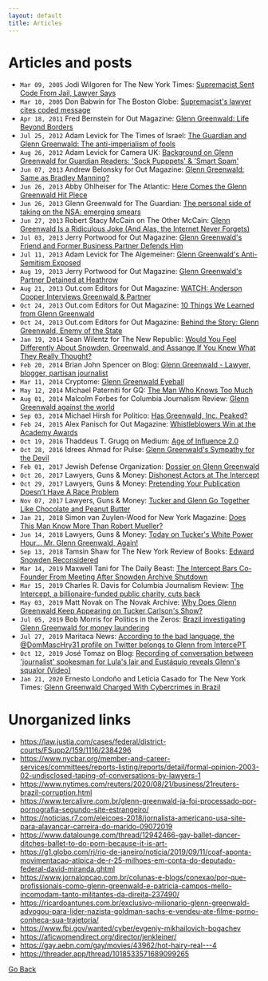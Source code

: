 ```yaml
---
layout: default
title: Articles
---
```


# Articles and posts

- ``Mar 09, 2005`` Jodi Wilgoren for The New York Times: [Supremacist Sent Code From Jail, Lawyer Says](https://www.nytimes.com/2005/03/09/us/supremacist-sent-code-from-jail-lawyer-says.html)
- ``Mar 10, 2005`` Don Babwin for The Boston Globe: [Supremacist's lawyer cites coded message](http://archive.boston.com/news/nation/articles/2005/03/10/supremacists_lawyer_cites_coded_message/)
- ``Apr 18, 2011`` Fred Bernstein for Out Magazine: [Glenn Greenwald: Life Beyond Borders](https://www.out.com/news-commentary/2011/04/18/glenn-greenwald-life-beyond-borders)
- ``Jul 25, 2012`` Adam Levick for The Times of Israel: [The Guardian and Glenn Greenwald: The anti-imperialism of fools](https://blogs.timesofisrael.com/the-guardian-and-glenn-greenwald-the-anti-imperialism-of-fools/)
- ``Aug 26, 2012`` Adam Levick for Camera UK: [Background on Glenn Greenwald for Guardian Readers: 'Sock Pupppets' & 'Smart Spam'](https://camera-uk.org/2012/08/26/background-on-glenn-greenwald-for-guardian-readers-sock-puppets-smart-spam/)
- ``Jun 07, 2013`` Andrew Belonsky for Out Magazine: [Glenn Greenwald: Same as Bradley Manning?](https://www.out.com/entertainment/popnography/2013/06/07/glenn-greenwald-whistleblower-bradley-manning)
- ``Jun 26, 2013`` Abby Ohlheiser for The Atlantic: [Here Comes the Glenn Greenwald Hit Piece](https://www.theatlantic.com/national/archive/2013/06/here-comes-glenn-greenwald-hit-piece/313861/)
- ``Jun 26, 2013`` Glenn Greenwald for The Guardian: [The personal side of taking on the NSA: emerging smears](https://www.theguardian.com/commentisfree/2013/jun/26/nsa-revelations-response-to-smears)
- ``Jun 27, 2013`` Robert Stacy McCain on The Other McCain: [Glenn Greenwald Is a Ridiculous Joke (And Alas, the Internet Never Forgets)](https://theothermccain.com/2013/06/27/glenn-greenwald-is-a-ridiculous-joke-and-alas-the-internet-never-forgets/)
- ``Jul 03, 2013`` Jerry Portwood for Out Magazine: [Glenn Greenwald's Friend and Former Business Partner Defends Him](https://www.out.com/entertainment/popnography/2013/07/03/glenn-greenwald-former-lover-porn-jake-jaxson-jason-buchtel)
- ``Jul 11, 2013`` Adam Levick for The Algemeiner: [Glenn Greenwald's Anti-Semitism Exposed](https://www.algemeiner.com/2013/07/11/glenn-greenwalds-anti-semitism-exposed/)
- ``Aug 19, 2013`` Jerry Portwood for Out Magazine: [Glenn Greenwald's Partner Detained at Heathrow](https://www.out.com/news-opinion/2013/08/19/glenn-greenwalds-partner-detained-heathrow)
- ``Aug 21, 2013`` Out.com Editors for Out Magazine: [WATCH: Anderson Cooper Interviews Greenwald & Partner](https://www.out.com/entertainment/popnography/2013/08/21/watch-anderson-cooper-interviews-glenn-greenwald-david-miranda)
- ``Oct 24, 2013`` Out.com Editors for Out Magazine: [10 Things We Learned from Glenn Greenwald](https://www.out.com/glenn-greenwald/2013/10/24/10-things-we-learned-glenn-greenwald)
- ``Oct 24, 2013`` Out.com Editors for Out Magazine: [Behind the Story: Glenn Greenwald, Enemy of the State](https://www.out.com/news-opinion/2013/10/24/behind-story-glenn-greenwald-enemy-state)
- ``Jan 19, 2014`` Sean Wilentz for The New Republic: [Would You Feel Differently About Snowden, Greenwald, and Assange If You Knew What They Really Thought?](https://newrepublic.com/article/116253/edward-snowden-glenn-greenwald-julian-assange-what-they-believe)
- ``Feb 20, 2014`` Brian John Spencer on Blog: [Glenn Greenwald - Lawyer, blogger, partisan journalist](http://brianjohnspencer.blogspot.com/2014/02/glenn-greenwald-lawyer-blogger-partisan.html)
- ``Mar 11, 2014`` Cryptome: [Glenn Greenwald Eyeball](https://cryptome.org/2014-info/glenn-greenwald/glenn-greenwald.htm)
- ``May 12, 2014`` Michael Paterniti for GQ: [The Man Who Knows Too Much](https://www.gq.com/story/glenn-greenwald-edward-snowden-no-place-to-hide)
- ``Aug 01, 2014`` Malcolm Forbes for Columbia Journalism Review: [Glenn Greenwald against the world](https://archives.cjr.org/critical_eye/glenn_greenwald_against_the_wo.php)
- ``Sep 03, 2014`` Michael Hirsh for Politico: [Has Greenwald, Inc. Peaked?](https://www.politico.com/magazine/story/2014/09/glenn-greenwald-inc-peaked-110576)
- ``Feb 24, 2015`` Alex Panisch for Out Magazine: [Whistleblowers Win at the Academy Awards](https://www.out.com/popnography/2015/2/24/why-whistleblowers-winning-academy-awards-matters)
- ``Oct 19, 2016`` Thaddeus T. Grugq on Medium: [Age of Influence 2.0](https://medium.com/@thegrugq/agent-of-influence-2-0-e1f20bed4aec)
- ``Oct 28, 2016`` Idrees Ahmad for Pulse: [Glenn Greenwald's Sympathy for the Devil](https://pulsemedia.org/2016/10/28/sympathy-for-the-devil-exorcising-greenwald-and-assad/)
- ``Feb 01, 2017`` Jewish Defense Organization: [Dossier on Glenn Greenwald](/docs/jewish-defense-organization-dossier.pdf)
- ``Oct 26, 2017`` Lawyers, Guns & Money: [Dishonest Actors at The Intercept](https://www.lawyersgunsmoneyblog.com/2017/10/dishonest-actors-intercept)
- ``Oct 29, 2017`` Lawyers, Guns & Money: [Pretending Your Publication Doesn’t Have A Race Problem](https://www.lawyersgunsmoneyblog.com/2017/10/intercept-the-root-fight)
- ``Nov 07, 2017`` Lawyers, Guns & Money: [Tucker and Glenn Go Together Like Chocolate and Peanut Butter](https://www.lawyersgunsmoneyblog.com/2017/11/tucker-glenn-go-together-like-chocolate-peanut-butter)
- ``Jan 21, 2018`` Simon van Zuylen-Wood for New York Magazine: [Does This Man Know More Than Robert Mueller?](https://nymag.com/intelligencer/2018/01/glenn-greenwald-russia-investigation.html)
- ``Jun 14, 2018`` Lawyers, Guns & Money: [Today on Tucker's White Power Hour… Mr. Glenn Greenwald, Again!](https://www.lawyersgunsmoneyblog.com/2018/06/today-tuckers-white-power-hour-mr-glenn-greenwald)
- ``Sep 13, 2018`` Tamsin Shaw for The New York Review of Books: [Edward Snowden Reconsidered](https://www.nybooks.com/daily/2018/09/13/edward-snowden-reconsidered/)
- ``Mar 14, 2019`` Maxwell Tani for The Daily Beast: [The Intercept Bars Co-Founder From Meeting After Snowden Archive Shutdown](https://www.thedailybeast.com/laura-poitras-co-founder-of-the-intercept-barred-from-company-meeting-after-snowden-archive-shutdown)
- ``Mar 15, 2019`` Charles R. Davis for Columbia Journalism Review: [The Intercept, a billionaire-funded public charity, cuts back](https://www.cjr.org/business_of_news/layoffs-the-intercept.php)
- ``May 03, 2019`` Matt Novak on The Novak Archive: [Why Does Glenn Greenwald Keep Appearing on Tucker Carlson's Show?](https://www.novakarchive.com/foias/2019/4/20/why-does-glenn-greenwald-keep-going-on-tucker-carlsons-show)
- ``Jul 05, 2019`` Bob Morris for Politics in the Zeros: [Brazil investigating Glenn Greenwald for money laundering](https://polizeros.com/2019/07/05/brazil-investigating-glenn-greenwald-for-money-laundering/)
- ``Jul 27, 2019`` Maritaca News: [According to the bad language, the @DomMascHry31 profile on Twitter belongs to Glenn from IntercePT](https://maritaca-news.blogspot.com/2019/07/segundo-as-mas-linguas-o-perfil.html)
- ``Oct 12, 2019`` José Tomaz on Blog: [Recording of conversation between 'journalist' spokesman for Lula's lair and Eustáquio reveals Glenn's squalor (Video)](https://rota2014.blogspot.com/2019/10/gravacao-de-conversa-entre-jornalistas.html)
- ``Jan 21, 2020`` Ernesto Londoño and Letícia Casado for The New York Times: [Glenn Greenwald Charged With Cybercrimes in Brazil](https://www.nytimes.com/2020/01/21/world/americas/glenn-greenwald-brazil-cybercrimes.html)

# Unorganized links

- <https://law.justia.com/cases/federal/district-courts/FSupp2/159/1116/2384296>
- <https://www.nycbar.org/member-and-career-services/committees/reports-listing/reports/detail/formal-opinion-2003-02-undisclosed-taping-of-conversations-by-lawyers-1>
- <https://www.nytimes.com/reuters/2020/08/21/business/21reuters-brazil-corruption.html>
- <https://www.tercalivre.com.br/glenn-greenwald-ja-foi-processado-por-pornografia-segundo-site-estrangeiro/>
- <https://noticias.r7.com/eleicoes-2018/jornalista-americano-usa-site-para-alavancar-carreira-do-marido-09072019>
- <https://www.datalounge.com/thread/12942466-gay-ballet-dancer-ditches-ballet-to-do-porn-because-it-is-art->
- <https://g1.globo.com/rj/rio-de-janeiro/noticia/2019/09/11/coaf-aponta-movimentacao-atipica-de-r-25-milhoes-em-conta-do-deputado-federal-david-miranda.ghtml>
- <https://www.jornalopcao.com.br/colunas-e-blogs/conexao/por-que-profissionais-como-glenn-greenwald-e-patricia-campos-mello-incomodam-tanto-militantes-da-direita-237490/>
- <https://ricardoantunes.com.br/exclusivo-milionario-glenn-greenwald-advogou-para-lider-nazista-goldman-sachs-e-vendeu-ate-filme-porno-conheca-sua-trajetoria/>
- <https://www.fbi.gov/wanted/cyber/evgeniy-mikhailovich-bogachev>
- <https://aficwomendirect.org/director/jenkleiner/>
- <https://gay.aebn.com/gay/movies/43962/hot-hairy-real---4>
- <https://threader.app/thread/1018533571689099265>

[Go Back](index.md)

<!--

http://docshare.tips/the-story-of-a-jew-who-fell-in-love-with-a-nazi-the-glenn-greenwald-matt-hale-affair_58aa1654b6d87f6f5d8b5237.html
https://www.facebook.com/Gesara.Brasil/posts/um-predador-sexual-chamado-glenn-greenwald-ato-iiposted-on-agosto-3-2019-by-room/2442549029101496/
https://m.facebook.com/permalink.php?story_fbid=912037985810130&id=109223329424937

- ``Jul 16, 2019`` [@telesurenglish](https://twitter.com/telesurenglish/status/1151144461738446848)
- ``Sep 07, 2019`` [@BetterCallGlenn](https://twitter.com/BetterCallGlenn/status/1170428093451968515)
- ``Sep 08, 2019`` [@BetterCallGlenn](https://twitter.com/BetterCallGlenn/status/1170885067654258688)
- ``Sep 13, 2019`` [@BetterCallGlenn](https://twitter.com/BetterCallGlenn/status/1172647150414548994)
- ``Sep 13, 2019`` [@BetterCallGlenn](https://twitter.com/BetterCallGlenn/status/1172647541432705025)
- ``Sep 21, 2019`` [@BetterCallGlenn](https://twitter.com/BetterCallGlenn/status/1175614711095812096)
- ``Sep 28, 2019`` [@BetterCallGlenn](https://twitter.com/BetterCallGlenn/status/1178081438874439681)
- ``Sep 28, 2019`` [@BetterCallGlenn](https://twitter.com/BetterCallGlenn/status/1178082160579895296)
- ``Oct 11, 2019`` [@BetterCallGlenn](https://twitter.com/BetterCallGlenn/status/1182697773445066758)
- ``Nov 07, 2019`` [@BetterCallGlenn](https://twitter.com/BetterCallGlenn/status/1192527000084328448)
- ``Nov 07, 2019`` [@frankmpj_27](https://twitter.com/frankmpj_27/status/1192527387340288001)
- ``Dec 03, 2019`` [@BetterCallGlenn](https://twitter.com/BetterCallGlenn/status/1201899823416381440)
- ``Dec 03, 2019`` [@BetterCallGlenn](https://twitter.com/BetterCallGlenn/status/1201900921367740416)
- ``Dec 03, 2019`` [@BetterCallGlenn](https://twitter.com/BetterCallGlenn/status/1201923240131739654)
- ``Dec 03, 2019`` [@BetterCallGlenn](https://twitter.com/BetterCallGlenn/status/1201923855360647168)

- ``Jul 27, 2006`` Patterico on Blog: [Annotated WuzzaDem: The Facts Behind the Greenwald Sock-Puppetry](http://patterico.com/2006/07/27/annotated-wuzzadem-the-facts-behind-the-greenwald-sock-puppetry/)

- ``2005 to 2007`` Glenn Greenwald on Blogger: [Unclaimed Territory](http://glenngreenwald.blogspot.com/)
- ``2006 to 2014`` Glenn Greenwald on Blogger: [UT Documents](http://utdocuments.blogspot.com/)
- ``04 Aug 2010`` Glenn Greenwald on Blogger: [Cato Surveillance Draft](http://surveillancedraft.blogspot.com/)

-->
